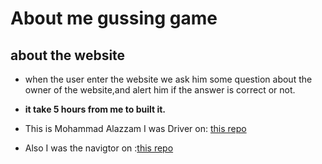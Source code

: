 # About me gussing game
## about the website
* when the user enter the website we ask him some question about the owner of the website,and alert him if the answer is correct or not.

* **it take 5 hours from me to built it.**


* This is Mohammad Alazzam I was Driver on: [this repo ](https://github.com/duhaalazzam/project201-1/pull/1)
* Also I was the navigtor on :[this repo](https://github.com/MohdAzzam/about-me/pull/2)
